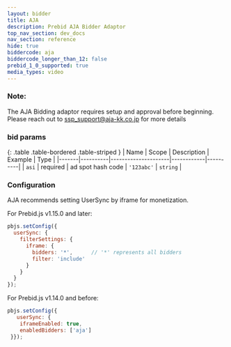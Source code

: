 ```yaml
---
layout: bidder
title: AJA
description: Prebid AJA Bidder Adaptor
top_nav_section: dev_docs
nav_section: reference
hide: true
biddercode: aja
biddercode_longer_than_12: false
prebid_1_0_supported: true
media_types: video
---
```


### Note:

The AJA Bidding adaptor requires setup and approval before beginning. Please reach out to <ssp_support@aja-kk.co.jp> for more details

### bid params

{: .table .table-bordered .table-striped }
| Name  | Scope    | Description         | Example    | Type     |
|-------|----------|---------------------|------------|----------|
| `asi` | required | ad spot hash code   | `'123abc'` | `string` |

### Configuration

AJA recommends setting UserSync by iframe for monetization.

For Prebid.js v1.15.0 and later:

```javascript
pbjs.setConfig({
  userSync: {
    filterSettings: {
      iframe: {
        bidders: '*',      // '*' represents all bidders
        filter: 'include'
      }
    }
  }
});
```

For Prebid.js v1.14.0 and before:

```javascript
pbjs.setConfig({
   userSync: {
    iframeEnabled: true,
    enabledBidders: ['aja']
 }});
```

